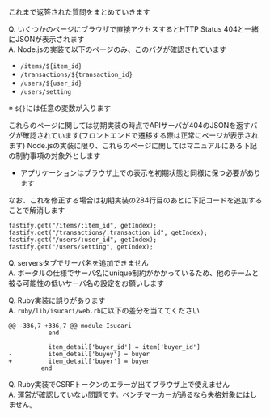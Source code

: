 これまで返答された質問をまとめていきます

Q. いくつかのページにブラウザで直接アクセスするとHTTP Status 404と一緒にJSONが表示されます  
A. Node.jsの実装で以下のページのみ、このバグが確認されています

- `/items/${item_id}`
- `/transactions/${transaction_id}`
- `/users/${user_id}`
- `/users/setting`

※ `${}`には任意の変数が入ります

これらのページに関しては初期実装の時点でAPIサーバが404のJSONを返すバグが確認されています(フロントエンドで遷移する際は正常にページが表示されます)
Node.jsの実装に限り、これらのページに関してはマニュアルにある下記の制約事項の対象外とします

- アプリケーションはブラウザ上での表示を初期状態と同様に保つ必要があります

なお、これを修正する場合は初期実装の284行目のあとに下記コードを追加することで解消します

```
fastify.get("/items/:item_id", getIndex);
fastify.get("/transactions/:transaction_id", getIndex);
fastify.get("/users/:user_id", getIndex);
fastify.get("/users/setting", getIndex);
```

Q. serversタブでサーバ名を追加できません  
A. ポータルの仕様でサーバ名にunique制約がかかっているため、他のチームと被る可能性の低いサーバ名の設定をお願いします

Q. Ruby実装に誤りがあります  
A. `ruby/lib/isucari/web.rb`に以下の差分を当ててください

```
@@ -336,7 +336,7 @@ module Isucari
           end

           item_detail['buyer_id'] = item['buyer_id']
-          item_detail['buyey'] = buyer
+          item_detail['buyer'] = buyer
         end
```

Q. Ruby実装でCSRFトークンのエラーが出てブラウザ上で使えません  
A. 運営が確認していない問題です。ベンチマーカーが通るなら失格対象にはしません。
